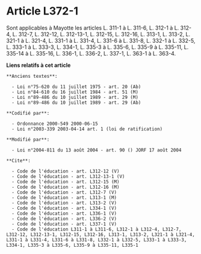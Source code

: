 # Article L372-1

Sont applicables à Mayotte les articles L. 311-1 à L. 311-6, L. 312-1 à L. 312-4, L. 312-7, L. 312-12, L. 312-13-1, L.
312-15, L. 312-16, L. 313-1, L. 313-2, L. 321-1 à L. 321-4, L. 331-1 à L. 331-4, L. 331-6 à L. 331-8, L. 332-1 à L. 332-5, L.
333-1 à L. 333-3, L. 334-1, L. 335-3 à L. 335-6, L. 335-9 à L. 335-11, L. 335-14 à L. 335-16, L. 336-1, L. 336-2, L. 337-1,
L. 363-1 à L. 363-4.

**Liens relatifs à cet article**

	**Anciens textes**:

	  - Loi n°75-620 du 11 juillet 1975 - art. 20 (Ab)
	  - Loi n°84-610 du 16 juillet 1984 - art. 51 (M)
	  - Loi n°89-486 du 10 juillet 1989 - art. 29 (M)
	  - Loi n°89-486 du 10 juillet 1989 - art. 29 (Ab)

	**Codifié par**:

	  - Ordonnance 2000-549 2000-06-15
	  - Loi n°2003-339 2003-04-14 art. 1 (loi de ratification)

	**Modifié par**:

	  - Loi n°2004-811 du 13 août 2004 - art. 90 () JORF 17 août 2004

	**Cite**:

	  - Code de l'éducation - art. L312-12 (V)
	  - Code de l'éducation - art. L312-13-1 (V)
	  - Code de l'éducation - art. L312-15 (M)
	  - Code de l'éducation - art. L312-16 (M)
	  - Code de l'éducation - art. L312-7 (V)
	  - Code de l'éducation - art. L313-1 (M)
	  - Code de l'éducation - art. L313-2 (V)
	  - Code de l'éducation - art. L334-1 (V)
	  - Code de l'éducation - art. L336-1 (V)
	  - Code de l'éducation - art. L336-2 (V)
	  - Code de l'éducation - art. L337-1 (V)
	  - Code de l'éducation L311-1 à L311-6, L312-1 à L312-4, L312-7, L312-12, L312-13-1, L312-15, L312-16, L313-1, L313-2, L321-1 à L321-4, L331-1 à L331-4, L331-6 à L331-8, L332-1 à L332-5, L333-1 à L333-3, L334-1, L335-3 à L335-6, L335-9 à L335-11, L335-1
